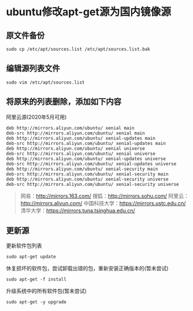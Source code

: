 # ubuntu修改apt-get源为国内镜像源

## 原文件备份

```shell
sudo cp /etc/apt/sources.list /etc/apt/sources.list.bak 
```

## 编辑源列表文件

```shell
sudo vim /etc/apt/sources.list 
```

## 将原来的列表删除，添加如下内容

阿里云源(2020年5月可用)

```shell
deb http://mirrors.aliyun.com/ubuntu/ xenial main
deb-src http://mirrors.aliyun.com/ubuntu/ xenial main
deb http://mirrors.aliyun.com/ubuntu/ xenial-updates main
deb-src http://mirrors.aliyun.com/ubuntu/ xenial-updates main
deb http://mirrors.aliyun.com/ubuntu/ xenial universe
deb-src http://mirrors.aliyun.com/ubuntu/ xenial universe
deb http://mirrors.aliyun.com/ubuntu/ xenial-updates universe
deb-src http://mirrors.aliyun.com/ubuntu/ xenial-updates universe
deb http://mirrors.aliyun.com/ubuntu/ xenial-security main
deb-src http://mirrors.aliyun.com/ubuntu/ xenial-security main
deb http://mirrors.aliyun.com/ubuntu/ xenial-security universe
deb-src http://mirrors.aliyun.com/ubuntu/ xenial-security universe
```

> 网易：http://mirrors.163.com/
> 搜狐：http://mirrors.sohu.com/
> 阿里云：http://mirrors.aliyun.com/
> 中国科技大学：https://mirrors.ustc.edu.cn/
> 清华大学：https://mirrors.tuna.tsinghua.edu.cn/

## 更新源

更新软件包列表

```shell
sudo apt-get update
```

 

休复损坏的软件包，尝试卸载出错的包，重新安装正确版本的(暂未尝试)

```shell
sudo apt-get -f install
```

 

升级系统中的所有软件包(暂未尝试)

```shell
sudo apt-get -y upgrade
```



